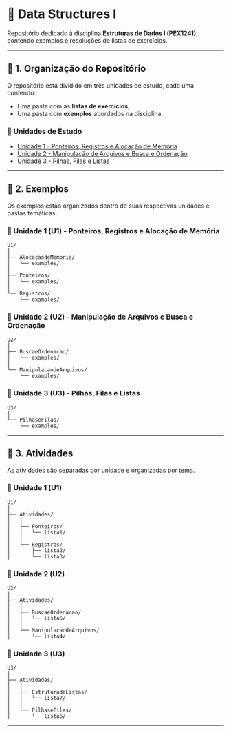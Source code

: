 # 📂 Data Structures I

Repositório dedicado à disciplina **Estruturas de Dados I (PEX1241)**, contendo exemplos e resoluções de listas de exercícios.

---

## 📌 1. Organização do Repositório
O repositório está dividido em três unidades de estudo, cada uma contendo:
- Uma pasta com as **listas de exercícios**;
- Uma pasta com **exemplos** abordados na disciplina.

### 📖 Unidades de Estudo
- [Unidade 1 - Ponteiros, Registros e Alocação de Memória](#U1)
- [Unidade 2 - Manipulação de Arquivos e Busca e Ordenação](#U2)
- [Unidade 3 - Pilhas, Filas e Listas](#U3)

---

## 📝 2. Exemplos
Os exemplos estão organizados dentro de suas respectivas unidades e pastas temáticas.

### 🔹 Unidade 1 (U1) - Ponteiros, Registros e Alocação de Memória
```
U1/
│
├── AlocacaodeMemoria/
│   └── examples/
│
├── Ponteiros/
│   └── examples/
│
└── Registros/
    └── examples/
```

### 🔹 Unidade 2 (U2) - Manipulação de Arquivos e Busca e Ordenação
```
U2/
│
├── BuscaeOrdenacao/
│   └── examples/
│
└── ManipulacaodeArquivos/
    └── examples/
```

### 🔹 Unidade 3 (U3) - Pilhas, Filas e Listas
```
U3/
│
└── PilhaseFilas/
    └── examples/
```

---

## 📂 3. Atividades
As atividades são separadas por unidade e organizadas por tema.

### 🔹 Unidade 1 (U1)
```
U1/
│
├── Atividades/
│   │
│   ├── Ponteiros/
│   │   └── lista1/
│   │
│   └── Registros/
│       ├── lista2/
│       └── lista3/
```

### 🔹 Unidade 2 (U2)
```
U2/
│
├── Atividades/
│   │
│   ├── BuscaeOrdenacao/
│   │   └── lista5/
│   │
│   └── ManipulacaodeArquivos/
│       └── lista4/
```

### 🔹 Unidade 3 (U3)
```
U3/
│
├── Atividades/
│   │
│   ├── EstruturadeListas/
│   │   └── lista7/
│   │
│   └── PilhaseFilas/
│       └── lista6/
```
---
